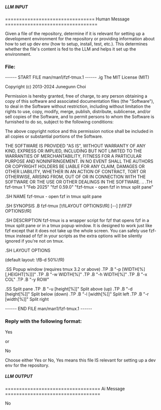 ##### LLM INPUT #####
================================ Human Message =================================

Given a file of the repository, determine if it is relevant for setting up a development environment for the repository or providing information about how to set up dev env (how to setup, install, test, etc.). This determines whether the file's content is fed to the LLM and helps it set up the environment.

### File:
------ START FILE man/man1/fzf-tmux.1 ------
.ig
The MIT License (MIT)

Copyright (c) 2013-2024 Junegunn Choi

Permission is hereby granted, free of charge, to any person obtaining a copy
of this software and associated documentation files (the "Software"), to deal
in the Software without restriction, including without limitation the rights
to use, copy, modify, merge, publish, distribute, sublicense, and/or sell
copies of the Software, and to permit persons to whom the Software is
furnished to do so, subject to the following conditions:

The above copyright notice and this permission notice shall be included in
all copies or substantial portions of the Software.

THE SOFTWARE IS PROVIDED "AS IS", WITHOUT WARRANTY OF ANY KIND, EXPRESS OR
IMPLIED, INCLUDING BUT NOT LIMITED TO THE WARRANTIES OF MERCHANTABILITY,
FITNESS FOR A PARTICULAR PURPOSE AND NONINFRINGEMENT. IN NO EVENT SHALL THE
AUTHORS OR COPYRIGHT HOLDERS BE LIABLE FOR ANY CLAIM, DAMAGES OR OTHER
LIABILITY, WHETHER IN AN ACTION OF CONTRACT, TORT OR OTHERWISE, ARISING FROM,
OUT OF OR IN CONNECTION WITH THE SOFTWARE OR THE USE OR OTHER DEALINGS IN
THE SOFTWARE.
..
.TH fzf\-tmux 1 "Feb 2025" "fzf 0.59.0" "fzf\-tmux - open fzf in tmux split pane"

.SH NAME
fzf\-tmux - open fzf in tmux split pane

.SH SYNOPSIS
.B fzf\-tmux [\fILAYOUT OPTIONS\fR] [\-\-] [\fIFZF OPTIONS\fR]

.SH DESCRIPTION
fzf\-tmux is a wrapper script for fzf that opens fzf in a tmux split pane or in
a tmux popup window. It is designed to work just like fzf except that it does
not take up the whole screen. You can safely use fzf\-tmux instead of fzf in
your scripts as the extra options will be silently ignored if you're not on
tmux.

.SH LAYOUT OPTIONS

(default layout: \fB\-d 50%\fR)

.SS Popup window
(requires tmux 3.2 or above)
.TP
.B "\-p [WIDTH[%][,HEIGHT[%]]]"
.TP
.B "\-w WIDTH[%]"
.TP
.B "\-h WIDTH[%]"
.TP
.B "\-x COL"
.TP
.B "\-y ROW"

.SS Split pane
.TP
.B "\-u [height[%]]"
Split above (up)
.TP
.B "\-d [height[%]]"
Split below (down)
.TP
.B "\-l [width[%]]"
Split left
.TP
.B "\-r [width[%]]"
Split right

------ END FILE man/man1/fzf-tmux.1 ------

### Reply with the following format:

<rel>Yes</rel>

or

<rel>No</rel>

Choose either Yes or No, Yes means this file IS relevant for setting up a dev env for the repository.

##### LLM OUTPUT #####
================================== Ai Message ==================================

<rel>No</rel>